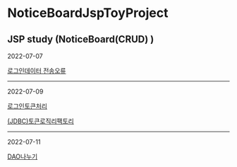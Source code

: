 # NoticeBoardJspToyProject
JSP study (NoticeBoard(CRUD) )
------------
2022-07-07

[로그인데이터 전송오류](https://velog.io/@leon/TIL4-오류-디버그의-중요성을-알다)

-----------

2022-07-09

[로그인토큰처리](https://velog.io/@leon/TIL5-자바-switch문-활용하기)

[(JDBC)토큰로직리팩토리](https://velog.io/@leon/TIL5-JDBC오류-드라이버-close문제-및-드라이버-호출-리팩토리)

----------

2022-07-11

[DAO나누기](https://velog.io/@leon/JSP-DAO-여러개로-나누기)
